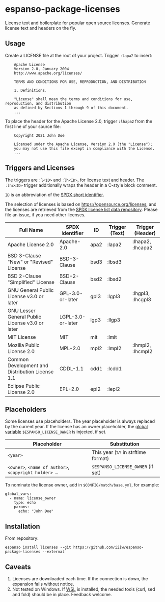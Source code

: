# espanso-package-licenses

License text and boilerplate for popular open source licenses.
Generate license text and headers on the fly.


## Usage

Create a LICENSE file at the root of your project. Trigger `:lapa2` to insert:

```
    Apache License
    Version 2.0, January 2004
    http://www.apache.org/licenses/

    TERMS AND CONDITIONS FOR USE, REPRODUCTION, AND DISTRIBUTION

    1. Definitions.

    "License" shall mean the terms and conditions for use, reproduction, and distribution
    as defined by Sections 1 through 9 of this document.
    ...
```

To place the header for the Apache License 2.0, trigger `:lhapa2` from the first line of your source file:

```
    Copyright 2021 John Doe

    Licensed under the Apache License, Version 2.0 (the "License");
    you may not use this file except in compliance with the License.
    ...
```


## Triggers and Licenses

The triggers are `:l<ID>` and `:lh<ID>`, for license text and header. The `:lhc<ID>` trigger additionally wraps the header in a C-style block comment.

`ID` is an abbreviation of the [SPDX short identifier](https://spdx.org/licenses/).

The selection of licenses is based on <https://opensource.org/licenses>, and the licenses are retrieved from the [SPDX license list data repository](https://github.com/spdx/license-list-data). Please file an issue, if you need other licenses.


| Full Name                                       | SPDX Identifier   | ID   | Trigger (Text) | Trigger (Header)  |
| ---                                             | ---               | ---  | ---            | ---               |
| Apache License 2.0                              | Apache-2.0        | apa2 | :lapa2         | :lhapa2, :lhcapa2 |
| BSD 3-Clause "New" or "Revised" License         | BSD-3-Clause      | bsd3 | :lbsd3         |                   |
| BSD 2-Clause "Simplified" License               | BSD-2-Clause      | bsd2 | :lbsd2         |                   |
| GNU General Public License v3.0 or later        | GPL-3.0-or-later  | gpl3 | :lgpl3         | :lhgpl3, :lhcgpl3 |
| GNU Lesser General Public License v3.0 or later | LGPL-3.0-or-later | lgp3 | :llgp3         |                   |
| MIT License                                     | MIT               | mit  | :lmit          |                   |
| Mozilla Public License 2.0                      | MPL-2.0           | mpl2 | :lmpl2         | :lhmpl2, :lhcmpl2 |
| Common Development and Distribution License 1.1 | CDDL-1.1          | cdd1 | :lcdd1         |                   |
| Eclipse Public License 2.0                      | EPL-2.0           | epl2 | :lepl2         |                   |


## Placeholders

Some licenses use placeholders. The year placeholder is always replaced by the current year. If the license has an owner placeholder, the [global variable](https://espanso.org/docs/matches/basics/#global-variables) `$ESPANSO_LICENSE_OWNER` is injected, if set.

| Placeholder                                           | Substitution                        |
| ---                                                   | ---                                 |
| `<year>`                                              | This year (`%Y` in strftime format) |
| `<owner>`, `<name of author>`, `<copyright holder> …` | `$ESPANSO_LICENSE_OWNER` (if set)   |

To nominate the license owner, add in `$CONFIG/match/base.yml`, for example:

```
global_vars:
  - name: license_owner
    type: echo
    params:
      echo: "John Doe"
```

## Installation

From repository:

```
espanso install licenses --git https://github.com/iiiw/espanso-package-licenses --external
```

## Caveats

1. Licenses are downloaded each time. If the connection is down, the expansion fails without notice.
2. Not tested on Windows. If [WSL](https://docs.microsoft.com/en-us/windows/wsl/) is installed, the needed tools (curl, sed and fold) should be in place. Feedback welcome.
